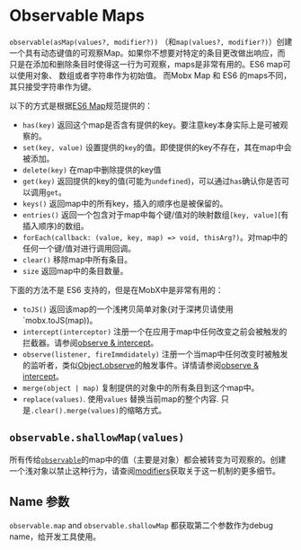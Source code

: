 # Observable Maps

`observable(asMap(values?, modifier?))` （和`map(values?, modifier?)`）创建一个具有动态键值的可观察Map。如果你不想要对特定的条目更改做出响应，而只是在添加和删除条目时使得这一行为可观察，maps是非常有用的。ES6 map可以使用对象、 数组或者字符串作为初始值。
而Mobx Map 和 ES6 的maps不同，其只接受字符串作为键。

以下的方式是根据[ES6 Map](https://developer.mozilla.org/en-US/docs/Web/JavaScript/Reference/Global_Objects/Map)规范提供的：

* `has(key)` 返回这个map是否含有提供的key。要注意key本身实际上是可被观察的。
* `set(key, value)` 设置提供的`key`的值。即使提供的key不存在，其在map中会被添加。
* `delete(key)` 在map中删除提供的key值
* `get(key)` 返回提供的key的值(可能为`undefined`)，可以通过`has`确认你是否可以调用`get`。
* `keys()` 返回map中的所有key，插入的顺序也是被保留的。
* `entries()` 返回一个包含对于map中每个键/值对的映射数组`[key, value]`(有插入顺序)的数组。
* `forEach(callback: (value, key, map) => void, thisArg?)`。对map中的任何一个键/值对进行调用回调。
* `clear()` 移除map中所有条目。
* `size` 返回map中的条目数量。

下面的方法不是 ES6 支持的，但是在MobX中是非常有用的：

* `toJS()` 返回该map的一个浅拷贝简单对象(对于深拷贝请使用`mobx.toJS(map))。
* `intercept(interceptor)` 注册一个在应用于map中任何改变之前会被触发的拦截器。请参阅[observe & intercept](observe.md)。
* `observe(listener, fireImmdidately)` 注册一个当map中任何改变时被触发的监听者，类似[Object.observe](https://developer.mozilla.org/en-US/docs/Web/JavaScript/Reference/Global_Objects/Object/observe)的触发事件。详情请参阅[observe & intercept](observe.md)。
* `merge(object | map)` 复制提供的对象中的所有条目到这个map中。
* `replace(values)`. 使用`values` 替换当前map的整个内容. 只是`.clear().merge(values)`的缩略方式。


## `observable.shallowMap(values)`


所有传给[`observable`](observable.md)的map中的值（主要是对象）都会被转变为可观察的。创建一个浅对象以禁止这种行为，请查阅[modifiers](modifiers.md)获取关于这一机制的更多细节。

## Name 参数

`observable.map` and `observable.shallowMap` 都获取第二个参数作为debug name，给开发工具使用。

